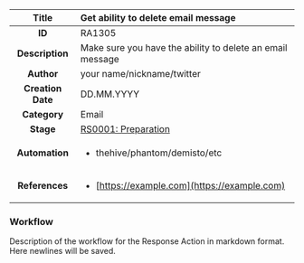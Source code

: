 | Title                       |  Get ability to delete email message         |
|:---------------------------:|:--------------------|
| **ID**                      | RA1305            |
| **Description**             | Make sure you have the ability to delete an email message   |
| **Author**                  | your name/nickname/twitter        |
| **Creation Date**           | DD.MM.YYYY |
| **Category**                | Email      |
| **Stage**                   |[RS0001: Preparation](../Response_Stages/RS0001.md)| 
| **Automation** |<ul><li>thehive/phantom/demisto/etc</li></ul>|
| **References** |<ul><li>[https://example.com](https://example.com)</li></ul>|

### Workflow

Description of the workflow for the Response Action in markdown format.  
Here newlines will be saved.  

